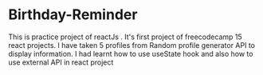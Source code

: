 # Birthday-Reminder
This is practice project of reactJs . It's first project of freecodecamp 15 react projects.
I have taken 5 profiles from Random profile generator API to display information.
I had learnt how to use useState hook and also how to use external API in react project


